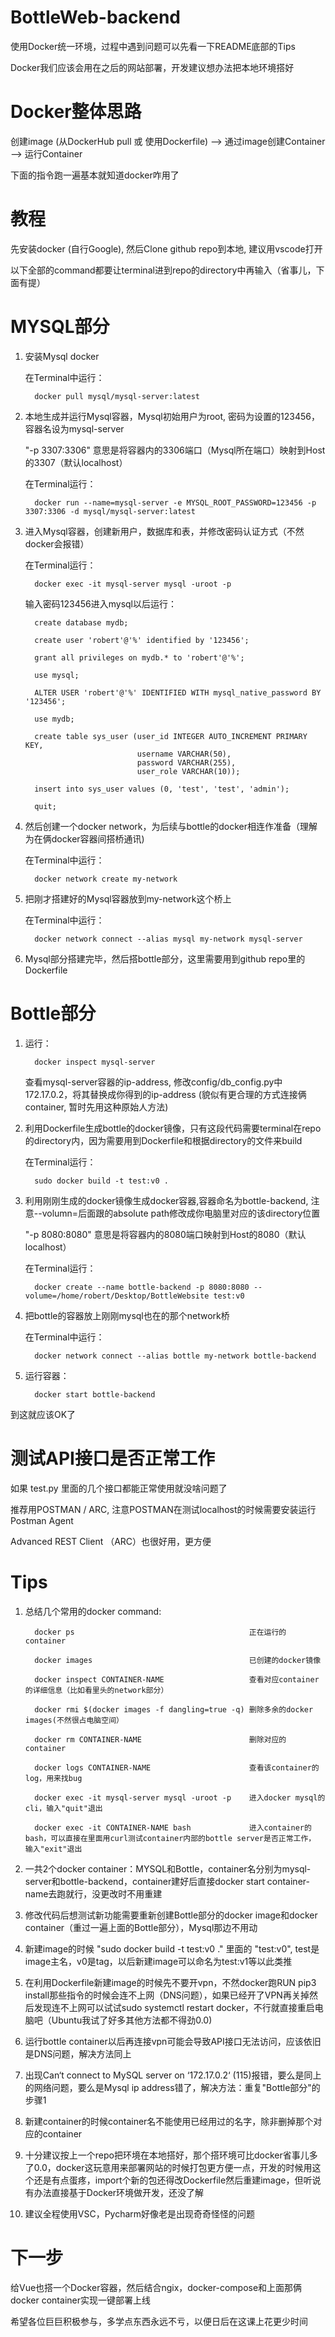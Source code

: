 # BottleWeb-backend

使用Docker统一环境，过程中遇到问题可以先看一下README底部的Tips

Docker我们应该会用在之后的网站部署，开发建议想办法把本地环境搭好

# Docker整体思路

创建image (从DockerHub pull 或 使用Dockerfile) --> 通过image创建Container --> 运行Container

下面的指令跑一遍基本就知道docker咋用了


# 教程

先安装docker (自行Google), 然后Clone github repo到本地, 建议用vscode打开

以下全部的command都要让terminal进到repo的directory中再输入（省事儿，下面有提）


# MYSQL部分

1. 安装Mysql docker

   在Terminal中运行：

         docker pull mysql/mysql-server:latest

2. 本地生成并运行Mysql容器，Mysql初始用户为root, 密码为设置的123456，容器名设为mysql-server

   "-p 3307:3306" 意思是将容器内的3306端口（Mysql所在端口）映射到Host的3307（默认localhost）

   在Terminal运行：

         docker run --name=mysql-server -e MYSQL_ROOT_PASSWORD=123456 -p 3307:3306 -d mysql/mysql-server:latest

3. 进入Mysql容器，创建新用户，数据库和表，并修改密码认证方式（不然docker会报错）

   在Terminal运行：

         docker exec -it mysql-server mysql -uroot -p

   输入密码123456进入mysql以后运行：

         create database mydb;

         create user 'robert'@'%' identified by '123456';

         grant all privileges on mydb.* to 'robert'@'%';

         use mysql;

         ALTER USER 'robert'@'%' IDENTIFIED WITH mysql_native_password BY '123456';

         use mydb;

         create table sys_user (user_id INTEGER AUTO_INCREMENT PRIMARY KEY,
                                username VARCHAR(50),
                                password VARCHAR(255),
                                user_role VARCHAR(10));

         insert into sys_user values (0, 'test', 'test', 'admin');

         quit;

4. 然后创建一个docker network，为后续与bottle的docker相连作准备（理解为在俩docker容器间搭桥通讯)

   在Terminal中运行：

         docker network create my-network

5. 把刚才搭建好的Mysql容器放到my-network这个桥上

   在Terminal中运行：

         docker network connect --alias mysql my-network mysql-server

6. Mysql部分搭建完毕，然后搭bottle部分，这里需要用到github repo里的Dockerfile


# Bottle部分

1. 运行：

         docker inspect mysql-server

   查看mysql-server容器的ip-address, 修改config/db_config.py中172.17.0.2，将其替换成你得到的ip-address (貌似有更合理的方式连接俩container, 暂时先用这种原始人方法)

2. 利用Dockerfile生成bottle的docker镜像，只有这段代码需要terminal在repo的directory内，因为需要用到Dockerfile和根据directory的文件来build

   在Terminal运行：

         sudo docker build -t test:v0 .

3. 利用刚刚生成的docker镜像生成docker容器,容器命名为bottle-backend, 注意--volumn=后面跟的absolute path修改成你电脑里对应的该directory位置

   "-p 8080:8080" 意思是将容器内的8080端口映射到Host的8080（默认localhost）

   在Terminal运行：

         docker create --name bottle-backend -p 8080:8080 --volume=/home/robert/Desktop/BottleWebsite test:v0

4. 把bottle的容器放上刚刚mysql也在的那个network桥

   在Terminal中运行：

         docker network connect --alias bottle my-network bottle-backend

5. 运行容器：

         docker start bottle-backend

到这就应该OK了


# 测试API接口是否正常工作

如果 test.py 里面的几个接口都能正常使用就没啥问题了

推荐用POSTMAN / ARC, 注意POSTMAN在测试localhost的时候需要安装运行Postman Agent

Advanced REST Client （ARC）也很好用，更方便


# Tips

1. 总结几个常用的docker command:

         docker ps                                       正在运行的container

         docker images                                   已创建的docker镜像

         docker inspect CONTAINER-NAME                   查看对应container的详细信息（比如看里头的network部分）

         docker rmi $(docker images -f dangling=true -q) 删除多余的docker images(不然很占电脑空间）

         docker rm CONTAINER-NAME                        删除对应的container

         docker logs CONTAINER-NAME                      查看该container的log，用来找bug

         docker exec -it mysql-server mysql -uroot -p    进入docker mysql的cli，输入"quit"退出

         docker exec -it CONTAINER-NAME bash             进入container的bash，可以直接在里面用curl测试container内部的bottle server是否正常工作， 输入"exit"退出

2. 一共2个docker container：MYSQL和Bottle，container名分别为mysql-server和bottle-backend，container建好后直接docker start container-name去跑就行，没更改时不用重建

3. 修改代码后想测试新功能需要重新创建Bottle部分的docker image和docker container（重过一遍上面的Bottle部分），Mysql那边不用动

4. 新建image的时候 "sudo docker build -t test:v0 ." 里面的 "test:v0", test是image主名，v0是tag，以后新建image可以命名为test:v1等以此类推

5. 在利用Dockerfile新建image的时候先不要开vpn，不然docker跑RUN pip3 install那些指令的时候会连不上网（DNS问题），如果已经开了VPN再关掉然后发现连不上网可以试试sudo systemctl restart docker，不行就直接重启电脑吧（Ubuntu我试了好多其他方法都不得劲0.0)

6. 运行bottle container以后再连接vpn可能会导致API接口无法访问，应该依旧是DNS问题，解决方法同上

7. 出现Can‘t connect to MySQL server on ‘172.17.0.2‘ (115)报错，要么是同上的网络问题，要么是Mysql ip address错了，解决方法：重复"Bottle部分"的步骤1

8. 新建container的时候container名不能使用已经用过的名字，除非删掉那个对应的container

9. 十分建议按上一个repo把环境在本地搭好，那个搭环境可比docker省事儿多了0.0，docker这玩意用来部署网站的时候打包更方便一点，开发的时候用这个还是有点蛋疼，import个新的包还得改Dockerfile然后重建image，但听说有办法直接基于Docker环境做开发，还没了解

10. 建议全程使用VSC，Pycharm好像老是出现奇奇怪怪的问题


# 下一步

 给Vue也搭一个Docker容器，然后结合ngix，docker-compose和上面那俩docker container实现一键部署上线

 希望各位巨巨积极参与，多学点东西永远不亏，以便日后在这课上花更少时间
